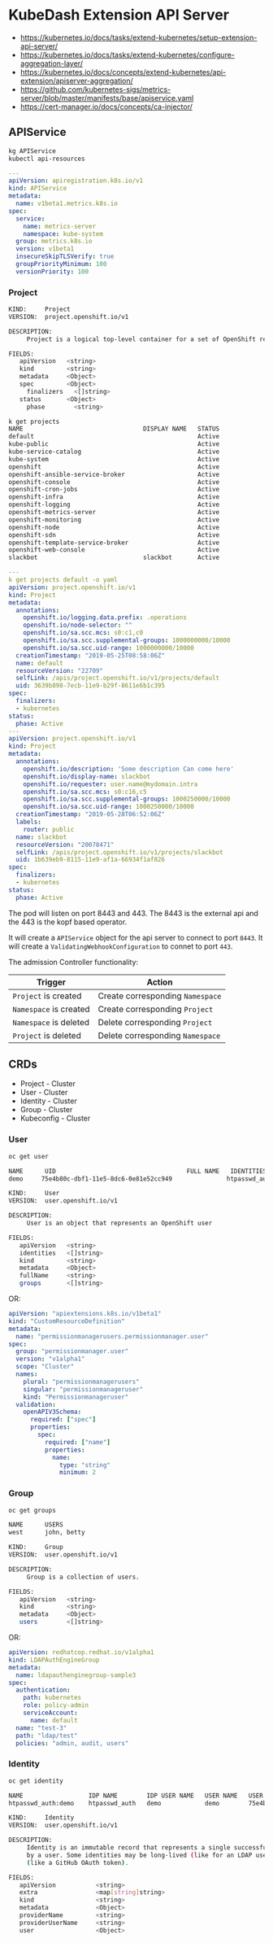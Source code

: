 # KubeDash Extension API Server

* https://kubernetes.io/docs/tasks/extend-kubernetes/setup-extension-api-server/
* https://kubernetes.io/docs/tasks/extend-kubernetes/configure-aggregation-layer/
* https://kubernetes.io/docs/concepts/extend-kubernetes/api-extension/apiserver-aggregation/
* https://github.com/kubernetes-sigs/metrics-server/blob/master/manifests/base/apiservice.yaml
* https://cert-manager.io/docs/concepts/ca-injector/

## APIService

```bash
kg APIService
kubectl api-resources
```

```yaml
---
apiVersion: apiregistration.k8s.io/v1
kind: APIService
metadata:
  name: v1beta1.metrics.k8s.io
spec:
  service:
    name: metrics-server
    namespace: kube-system
  group: metrics.k8s.io
  version: v1beta1
  insecureSkipTLSVerify: true
  groupPriorityMinimum: 100
  versionPriority: 100
```

### Project

```bash
KIND:     Project
VERSION:  project.openshift.io/v1

DESCRIPTION:
     Project is a logical top-level container for a set of OpenShift resources.

FIELDS:
   apiVersion   <string>
   kind         <string>
   metadata     <Object>
   spec         <Object>
     finalizers   <[]string>
   status       <Object>
     phase        <string>
```

```bash
k get projects                                           
NAME                                 DISPLAY NAME   STATUS
default                                             Active
kube-public                                         Active
kube-service-catalog                                Active
kube-system                                         Active
openshift                                           Active
openshift-ansible-service-broker                    Active
openshift-console                                   Active
openshift-cron-jobs                                 Active
openshift-infra                                     Active
openshift-logging                                   Active
openshift-metrics-server                            Active
openshift-monitoring                                Active
openshift-node                                      Active
openshift-sdn                                       Active
openshift-template-service-broker                   Active
openshift-web-console                               Active
slackbot                             slackbot       Active
```

```yaml
---
k get projects default -o yaml
apiVersion: project.openshift.io/v1
kind: Project
metadata:
  annotations:
    openshift.io/logging.data.prefix: .operations
    openshift.io/node-selector: ""
    openshift.io/sa.scc.mcs: s0:c1,c0
    openshift.io/sa.scc.supplemental-groups: 1000000000/10000
    openshift.io/sa.scc.uid-range: 1000000000/10000
  creationTimestamp: "2019-05-25T08:58:06Z"
  name: default
  resourceVersion: "22709"
  selfLink: /apis/project.openshift.io/v1/projects/default
  uid: 3639b898-7ecb-11e9-b29f-8611e6b1c395
spec:
  finalizers:
  - kubernetes
status:
  phase: Active
---
apiVersion: project.openshift.io/v1
kind: Project
metadata:
  annotations:
    openshift.io/description: 'Some description Can come here'
    openshift.io/display-name: slackbot
    openshift.io/requester: user.name@mydomain.intra
    openshift.io/sa.scc.mcs: s0:c16,c5
    openshift.io/sa.scc.supplemental-groups: 1000250000/10000
    openshift.io/sa.scc.uid-range: 1000250000/10000
  creationTimestamp: "2019-05-28T06:52:06Z"
  labels:
    router: public
  name: slackbot
  resourceVersion: "20078471"
  selfLink: /apis/project.openshift.io/v1/projects/slackbot
  uid: 1b639eb9-8115-11e9-af1a-66934f1af826
spec:
  finalizers:
  - kubernetes
status:
  phase: Active
```

The pod will listen on port 8443 and 443. The 8443 is the external api and the 443 is the kopf based operator.

It will create a `APIService` object for the api server to connect to port `8443`.
It will create a `ValidatingWebhookConfiguration` to connet to port `443`.

The admission Controller functionality:

| Trigger                | Action                           |
| ---------------------- | -------------------------------- |
| `Project` is created   | Create corresponding `Namespace` |
| `Namespace` is created | Create corresponding `Project`   |
| `Namespace` is deleted | Delete corresponding `Project`   |
| `Project` is deleted   | Delete corresponding `Namespace` |

## CRDs

* Project - Cluster
* User - Cluster
* Identity - Cluster
* Group - Cluster
* Kubeconfig - Cluster

### User

```bash
oc get user

NAME      UID                                    FULL NAME   IDENTITIES
demo     75e4b80c-dbf1-11e5-8dc6-0e81e52cc949               htpasswd_auth:demo
```

```bash
KIND:     User
VERSION:  user.openshift.io/v1

DESCRIPTION:
     User is an object that represents an OpenShift user

FIELDS:
   apiVersion   <string>
   identities   <[]string>
   kind         <string>
   metadata     <Object>
   fullName     <string>
   groups       <[]string>
```

OR:

```yaml
apiVersion: "apiextensions.k8s.io/v1beta1"
kind: "CustomResourceDefinition"
metadata:
  name: "permissionmanagerusers.permissionmanager.user"
spec:
  group: "permissionmanager.user"
  version: "v1alpha1"
  scope: "Cluster"
  names:
    plural: "permissionmanagerusers"
    singular: "permissionmanageruser"
    kind: "Permissionmanageruser"
  validation:
    openAPIV3Schema:
      required: ["spec"]
      properties:
        spec:
          required: ["name"]
          properties:
            name:
              type: "string"
              minimum: 2
```

### Group

```bash
oc get groups

NAME      USERS
west      john, betty
```

```bash
KIND:     Group
VERSION:  user.openshift.io/v1

DESCRIPTION:
     Group is a collection of users.

FIELDS:
   apiVersion   <string>
   kind         <string>
   metadata     <Object>
   users        <[]string>
```

OR:

```yml
apiVersion: redhatcop.redhat.io/v1alpha1
kind: LDAPAuthEngineGroup
metadata:
  name: ldapauthenginegroup-sample3
spec:
  authentication: 
    path: kubernetes
    role: policy-admin
    serviceAccount:
      name: default
  name: "test-3"
  path: "ldap/test"
  policies: "admin, audit, users"
```

### Identity

```bash
oc get identity

NAME                  IDP NAME        IDP USER NAME   USER NAME   USER UID
htpasswd_auth:demo    htpasswd_auth   demo            demo        75e4b80c-dbf1-11e5-8dc6-0e81e52cc949
```

```bash
KIND:     Identity
VERSION:  user.openshift.io/v1

DESCRIPTION:
     Identity is an immutable record that represents a single successful act of authentication
     by a user. Some identities may be long-lived (like for an LDAP user), others short-lived
     (like a GitHub OAuth token).

FIELDS:
   apiVersion           <string>
   extra                <map[string]string>
   kind                 <string>
   metadata             <Object>
   providerName         <string>
   providerUserName     <string>
   user                 <Object>
```
